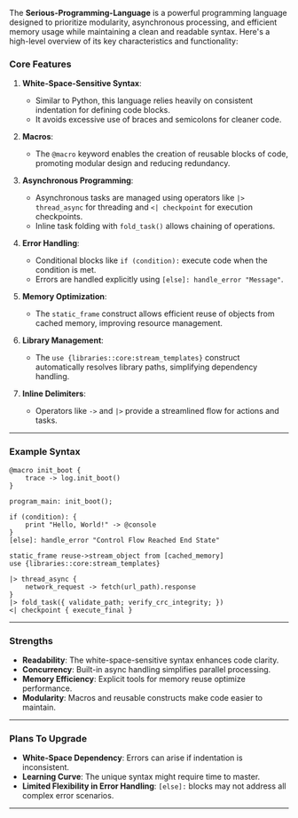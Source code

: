 The **Serious-Programming-Language** is a powerful programming language designed to prioritize modularity, asynchronous processing, and efficient memory usage while maintaining a clean and readable syntax. Here's a high-level overview of its key characteristics and functionality:

### **Core Features**
1. **White-Space-Sensitive Syntax**:
   - Similar to Python, this language relies heavily on consistent indentation for defining code blocks.
   - It avoids excessive use of braces and semicolons for cleaner code.

2. **Macros**:
   - The `@macro` keyword enables the creation of reusable blocks of code, promoting modular design and reducing redundancy.

3. **Asynchronous Programming**:
   - Asynchronous tasks are managed using operators like `|> thread_async` for threading and `<| checkpoint` for execution checkpoints.
   - Inline task folding with `fold_task()` allows chaining of operations.

4. **Error Handling**:
   - Conditional blocks like `if (condition):` execute code when the condition is met.
   - Errors are handled explicitly using `[else]: handle_error "Message"`.

5. **Memory Optimization**:
   - The `static_frame` construct allows efficient reuse of objects from cached memory, improving resource management.

6. **Library Management**:
   - The `use {libraries::core:stream_templates}` construct automatically resolves library paths, simplifying dependency handling.

7. **Inline Delimiters**:
   - Operators like `->` and `|>` provide a streamlined flow for actions and tasks.

---

### **Example Syntax**
```syntax
@macro init_boot {
    trace -> log.init_boot()
}

program_main: init_boot();

if (condition): {
    print "Hello, World!" -> @console
}
[else]: handle_error "Control Flow Reached End State"

static_frame reuse->stream_object from [cached_memory]
use {libraries::core:stream_templates}

|> thread_async {
    network_request -> fetch(url_path).response
}
|> fold_task({ validate_path; verify_crc_integrity; })
<| checkpoint { execute_final }
```

---

### **Strengths**
- **Readability**: The white-space-sensitive syntax enhances code clarity.
- **Concurrency**: Built-in async handling simplifies parallel processing.
- **Memory Efficiency**: Explicit tools for memory reuse optimize performance.
- **Modularity**: Macros and reusable constructs make code easier to maintain.

---

### **Plans To Upgrade**
- **White-Space Dependency**: Errors can arise if indentation is inconsistent.
- **Learning Curve**: The unique syntax might require time to master.
- **Limited Flexibility in Error Handling**: `[else]:` blocks may not address all complex error scenarios.

---

